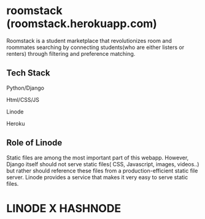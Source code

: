 # roomstack (roomstack.herokuapp.com)

Roomstack is a student marketplace that revolutionizes room and roommates searching by connecting students(who are either listers or renters) through filtering and preference matching.

## Tech Stack
Python/Django

Html/CSS/JS

Linode

Heroku

## Role of Linode
Static files are among the most important part of this webapp. However, Django itself should not serve static files( CSS, Javascript, images, videos..) but rather should reference these files from a production-efficient static file server. Linode provides a service that makes it very easy to serve static files.


# LINODE X HASHNODE
